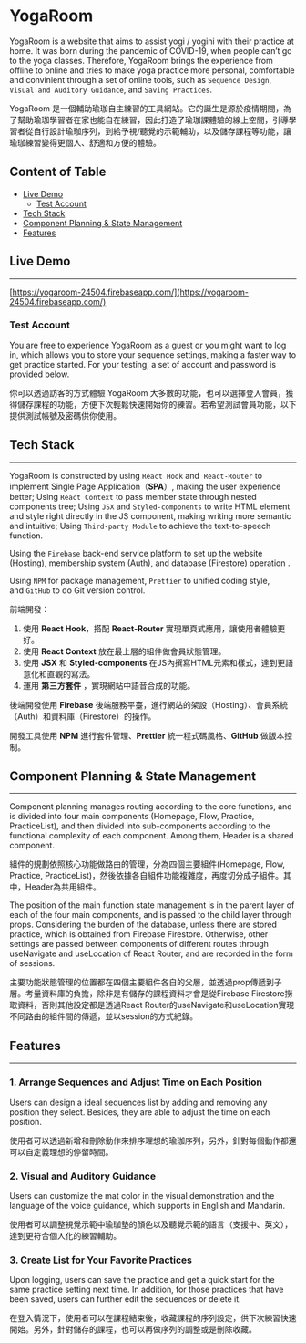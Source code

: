 # YogaRoom

YogaRoom is a website that aims to assist yogi / yogini with their practice at home. It was born during the pandemic of COVID-19, when people can’t go to the yoga classes. Therefore, YogaRoom brings the experience from offline to online and tries to make yoga practice more personal, comfortable and convinient through a set of online tools, such as `Sequence Design`, `Visual and Auditory Guidance`, and `Saving Practices`.

YogaRoom 是一個輔助瑜珈自主練習的工具網站。它的誕生是源於疫情期間，為了幫助瑜珈學習者在家也能自在練習，因此打造了瑜珈課體驗的線上空間，引導學習者從自行設計瑜珈序列，到給予視/聽覺的示範輔助，以及儲存課程等功能，讓瑜珈練習變得更個人、舒適和方便的體驗。

## Content of Table

  * [Live Demo](#live-demo)
    + [Test Account](#test-account)
  * [Tech Stack](#tech-stack)
  * [Component Planning & State Management](#component-planning---state-management)
  * [Features](#features)

## Live Demo

---

[https://yogaroom-24504.firebaseapp.com/](https://yogaroom-24504.firebaseapp.com/)

### Test Account

You are free to experience YogaRoom as a guest or you might want to log in, which allows you to store your sequence settings, making a faster way to get practice started. For your testing, a set of account and password is provided below.

你可以透過訪客的方式體驗 YogaRoom 大多數的功能，也可以選擇登入會員，獲得儲存課程的功能，方便下次輕鬆快速開始你的練習。若希望測試會員功能，以下提供測試帳號及密碼供你使用。

## Tech Stack

---

YogaRoom is constructed by using `React Hook` and  `React-Router` to implement Single Page Application（**SPA**）, making the user experience better; Using `React Context` to pass member state through nested components tree; Using `JSX` and `Styled-components` to write HTML element and style right directly in the JS component, making writing more semantic and intuitive; Using `Third-party Module` to achieve the text-to-speech function.

Using the `Firebase` back-end service platform to set up the website (Hosting), membership system (Auth), and database (Firestore) operation .

Using `NPM` for package management, `Prettier` to unified coding style, and `GitHub` to do Git version control.

前端開發：

1. 使用 **React Hook**，搭配 **React-Router** 實現單頁式應用，讓使用者體驗更好。
2. 使用 **React Context** 放在最上層的組件做會員狀態管理。
3. 使用 **JSX** 和 **Styled-components** 在JS內撰寫HTML元素和樣式，達到更語意化和直觀的寫法。
4. 運用 **第三方套件** ，實現網站中語音合成的功能。

後端開發使用 **Firebase** 後端服務平臺，進行網站的架設（Hosting）、會員系統（Auth）和資料庫（Firestore）的操作。

開發工具使用 **NPM** 進行套件管理、**Prettier** 統一程式碼風格、**GitHub** 做版本控制。

## Component Planning & State Management

---

Component planning manages routing according to the core functions, and is divided into four main components (Homepage, Flow, Practice, PracticeList), and then divided into sub-components according to the functional complexity of each component. Among them, Header is a shared component.

組件的規劃依照核心功能做路由的管理，分為四個主要組件(Homepage, Flow, Practice, PracticeList)，然後依據各自組件功能複雜度，再度切分成子組件。其中，Header為共用組件。

The position of the main function state management is in the parent layer of each of the four main components, and is passed to the child layer through props. Considering the burden of the database, unless there are stored practice, which is obtained from Firebase Firestore. Otherwise, other settings are passed between components of different routes through useNavigate and useLocation of React Router, and are recorded in the form of sessions.

主要功能狀態管理的位置都在四個主要組件各自的父層，並透過prop傳遞到子層。考量資料庫的負擔，除非是有儲存的課程資料才會是從Firebase Firestore撈取資料，否則其他設定都是透過React Router的useNavigate和useLocation實現不同路由的組件間的傳遞，並以session的方式紀錄。

## Features

---

### 1. ****Arrange Sequences and Adjust Time on Each Position****

Users can design a ideal sequences list by adding and removing any position they select. Besides, they are able to adjust the time on each position.

使用者可以透過新增和刪除動作來排序理想的瑜珈序列，另外，針對每個動作都還可以自定義理想的停留時間。

### 2. ****Visual and Auditory Guidance****

Users can customize the mat color in the visual demonstration and the language of the voice guidance, which supports in English and Mandarin.

使用者可以調整視覺示範中瑜珈墊的顏色以及聽覺示範的語言（支援中、英文），達到更符合個人化的練習輔助。

### 3. ****Create List for Your Favorite Practices****

Upon logging, users can save the practice and get a quick start for the same practice setting next time. In addition, for those practices that have been saved, users can further edit the sequences or delete it.

在登入情況下，使用者可以在課程結束後，收藏課程的序列設定，供下次練習快速開始。另外，針對儲存的課程，也可以再做序列的調整或是刪除收藏。
